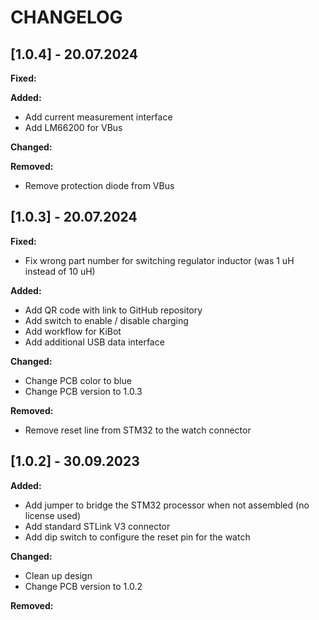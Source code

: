 # CHANGELOG

## [1.0.4] - 20.07.2024

**Fixed:**

**Added:**

- Add current measurement interface
- Add LM66200 for VBus

**Changed:**

**Removed:**

- Remove protection diode from VBus

## [1.0.3] - 20.07.2024

**Fixed:**

- Fix wrong part number for switching regulator inductor (was 1 uH instead of 10 uH)

**Added:**

- Add QR code with link to GitHub repository
- Add switch to enable / disable charging
- Add workflow for KiBot
- Add additional USB data interface

**Changed:**

- Change PCB color to blue
- Change PCB version to 1.0.3

**Removed:**

- Remove reset line from STM32 to the watch connector

## [1.0.2] - 30.09.2023

**Added:**

- Add jumper to bridge the STM32 processor when not assembled (no license used)
- Add standard STLink V3 connector
- Add dip switch to configure the reset pin for the watch

**Changed:**

- Clean up design
- Change PCB version to 1.0.2

**Removed:**